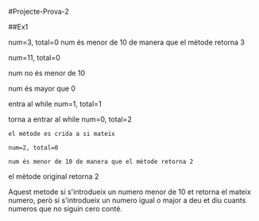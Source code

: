 #Projecte-Prova-2

##Ex1

num=3, total=0
num és menor de 10 de manera que el mètode retorna 3

num=11, total=0

num no és menor de 10

num és mayor que 0

entra al while num=1, total=1

torna a entrar al while num=0, total=2

    el mètode es crida a si mateix

    num=2, total=0

    num és menor de 10 de manera que el mètode retorna 2

el mètode original retorna 2

Aquest metode si s'introdueix un numero menor de 10 et retorna el mateix numero, però si s'introdueix un numero igual o major a deu et diu cuants numeros que no siguin cero conté.